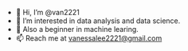 - 👋 Hi, I’m @van2221
- 👀 I’m interested in data analysis and data science. 
- 👀 Also a beginner in machine learing.
- 📫 Reach me at vanessalee2221@gmail.com

<!---
van2221/van2221 is a ✨ special ✨ repository because its `README.md` (this file) appears on your GitHub profile.
You can click the Preview link to take a look at your changes.
--->

